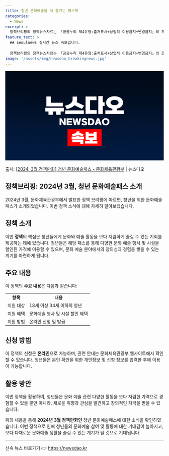 ```yaml
---
title: 청년 문화예술을 더 즐기는 패스북
categories:
  - News
excerpt: >
  정책브리핑의 정책뉴스자료는 「공공누리 제4유형:출처표시+상업적 이용금지+변경금지」의 조건에 따라 자유롭게 이…
feature_text: >
  ## seoulnews 실시간 뉴스 속보입니다.

  정책브리핑의 정책뉴스자료는 「공공누리 제4유형:출처표시+상업적 이용금지+변경금지」의 조건에 따라 자유롭게 이…
image: '/assets/img/newsdao_breakingnews.jpg'
---
```


![뉴스다오 속보](/assets/img/newsdao_breakingnews.jpg)

<p>출처: <a href="https://newsdao.kr/3277" rel="dofollow">[2024. 3월 정책만화] 청년 문화예술패스 - 문화체육관광부</a> | 뉴스다오</p>

<h2>정책브리핑: 2024년 3월, 청년 문화예술패스 소개</h2>

<p data-ke-size="size16">2024년 3월, 문화체육관광부에서 발표한 정책 브리핑에 따르면, 청년을 위한 문화예술패스가 소개되었습니다. 이번 정책 소식에 대해 자세히 알아보겠습니다.</p>

<h2 data-ke-size="size26">정책 소개</h2>
<p data-ke-size="size16">이번 <b>정책</b>의 핵심은 청년들에게 문화와 예술 활동을 보다 저렴하게 즐길 수 있는 기회를 제공하는 데에 있습니다. 청년들은 해당 패스를 통해 다양한 문화 예술 행사 및 시설을 할인된 가격에 이용할 수 있으며, 문화 예술 분야에서의 창의성과 경험을 쌓을 수 있는 계기를 마련하게 됩니다.</p>

<h2 data-ke-size="size26">주요 내용</h2>
<p data-ke-size="size16">이 정책의 <b>주요 내용</b>은 다음과 같습니다:</p>
<table>
<tbody>
<tr>
<td style="text-align: center; height: 17px;"><b>항목</b></td>
<td style="text-align: center; height: 17px;"><b>내용</b></td>
</tr>
<tr>
<td style="text-align: left; height: 17px;">지원 대상</td>
<td style="text-align: left; height: 17px;">18세 이상 34세 이하의 청년</td>
</tr>
<tr>
<td style="text-align: left; height: 17px;">지원 혜택</td>
<td style="text-align: left; height: 17px;">문화예술 행사 및 시설 할인 혜택</td>
</tr>
<tr>
<td style="text-align: left; height: 17px;">지원 방법</td>
<td style="text-align: left; height: 17px;">온라인 신청 및 발급</td>
</tr>
</tbody>
</table>

<h2 data-ke-size="size26">신청 방법</h2>
<p data-ke-size="size16">이 정책의 신청은 <b>온라인</b>으로 가능하며, 관련 안내는 문화체육관광부 웹사이트에서 확인할 수 있습니다. 청년들은 본인 확인을 위한 개인정보 및 신청 정보를 입력한 후에 이용이 가능합니다.</p>

<h2 data-ke-size="size26">활용 방안</h2>
<p data-ke-size="size16">이번 정책을 활용하여, 청년들은 문화 예술 관련 다양한 활동을 보다 저렴한 가격으로 경험할 수 있을 뿐만 아니라, 새로운 취향과 관심을 발견하고 창의적인 자극을 받을 수 있습니다.</p>

<p data-ke-size="size16">위의 내용을 통해 <b>2024년 3월 정책만화인</b> 청년 문화예술패스에 대한 소식을 확인하였습니다. 이번 정책으로 인해 청년들의 문화예술 참여 및 활동에 대한 기대감이 높아지고, 보다 다채로운 문화예술 생활을 즐길 수 있는 계기가 될 것으로 기대됩니다.</p>

<hr> 

신속 뉴스 바로가기 👉 <a href="https://newsdao.kr" rel="dofollow">https://newsdao.kr</a>


